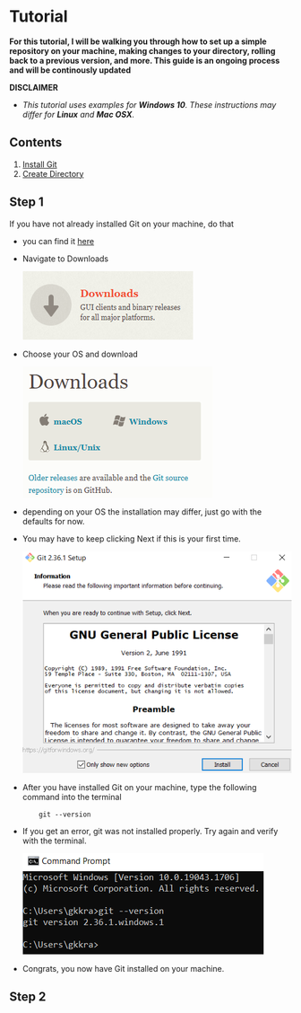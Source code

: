 # Tutorial
**For this tutorial, I will be walking you through how to set up a simple repository on your machine, making changes to your directory, rolling back to a previous version, and more. This guide is an ongoing process and will be continously updated**

**DISCLAIMER**
- *This tutorial uses examples for **Windows 10**. These instructions may differ for **Linux** and **Mac OSX**.*

## Contents
1. [Install Git](#step-1)
2. [Create Directory](#step-2)

## Step 1
If you have not already installed Git on your machine, do that
- you can find it [here](https://git-scm.com/)
- Navigate to Downloads

    ![SuccessImage](Images/Downloads.PNG)

- Choose your OS and download

    ![SuccessImage](Images/Downloads2.PNG)

- depending on your OS the installation may differ, just go with the defaults for now.
- You may have to keep clicking Next if this is your first time.

    ![SuccessImage](Images/Install.PNG)

- After you have installed Git on your machine, type the following command into the terminal
    ```
        git --version
    ```
- If you get an error, git was not installed properly. Try again and verify with the terminal.

    ![SuccessImage](Images/Success.PNG)

- Congrats, you now have Git installed on your machine.
## Step 2
